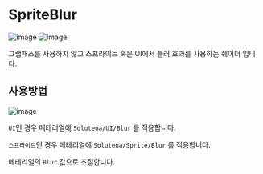 # SpriteBlur

![image](https://user-images.githubusercontent.com/22467083/202904046-32a91a0e-988c-445f-a9f7-66d078553798.png) ![image](https://user-images.githubusercontent.com/22467083/202904516-d1408fea-dfa4-43b0-bc70-17a576331c08.png)


그랩패스를 사용하지 않고 스프라이트 혹은 UI에서 블러 효과를 사용하는 쉐이더 입니다.

## 사용방법

![image](https://user-images.githubusercontent.com/22467083/202904060-7fd55768-1cf7-4287-b7df-abeda496db81.png)

`UI`인 경우 메테리얼에 `Solutena/UI/Blur` 를 적용합니다.

`스프라이트`인 경우 메테리얼에 `Solutena/Sprite/Blur` 를 적용합니다.

메테리얼의 `Blur` 값으로 조절합니다.
